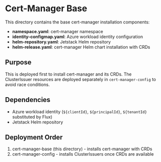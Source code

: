 # Cert-Manager Base

This directory contains the base cert-manager installation components:

- **namespace.yaml**: cert-manager namespace
- **identity-configmap.yaml**: Azure workload identity configuration
- **helm-repository.yaml**: Jetstack Helm repository
- **helm-release.yaml**: cert-manager Helm chart installation with CRDs

## Purpose

This is deployed first to install cert-manager and its CRDs. The ClusterIssuer resources are deployed separately in `cert-manager-config` to avoid race conditions.

## Dependencies

- Azure workload identity (`${clientId}`, `${principalId}`, `${tenantId}` substituted by Flux)
- Jetstack Helm repository

## Deployment Order

1. cert-manager-base (this directory) - installs cert-manager with CRDs
2. cert-manager-config - installs ClusterIssuers once CRDs are available